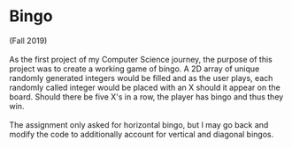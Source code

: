 # Bingo
(Fall 2019)<br><br>As the first project of my Computer Science journey, the purpose of this project was to create a working game of bingo. A 2D array of unique randomly generated integers would be filled and as the user plays, each randomly called integer would be placed with an X should it appear on the board. Should there be five X's in a row, the player has bingo and thus they win.<br><br>The assignment only asked for horizontal bingo, but I may go back and modify the code to additionally account for vertical and diagonal bingos. 

